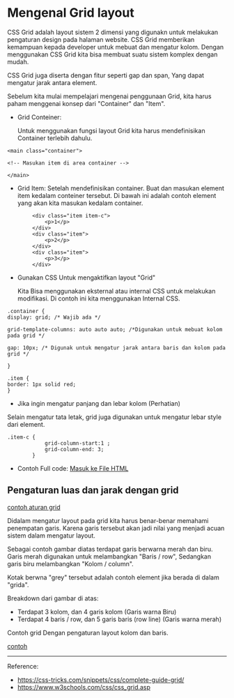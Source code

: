 # Mengenal Grid layout 

CSS Grid adalah layout sistem 2 dimensi yang digunakn untuk melakukan pengaturan design pada halaman website.
    CSS Grid memberikan kemampuan kepada developer untuk mebuat dan mengatur kolom.
Dengan menggunakan CSS Grid kita bisa membuat suatu sistem komplex dengan mudah.

CSS Grid juga diserta dengan fitur seperti gap dan span, Yang dapat mengatur jarak antara element.

Sebelum kita mulai mempelajari mengenai penggunaan Grid, kita harus paham menggenai konsep dari "Container" dan "Item".

- Grid Conteiner:

    Untuk menggunakan fungsi layout Grid kita harus mendefinisikan Container terlebih dahulu. 

```
<main class="container">

<!-- Masukan item di area container -->

</main>

```

- Grid Item:
    Setelah mendefinisikan container. Buat dan masukan element item kedalam conteiner tersebut.
    Di bawah ini adalah contoh element yang akan kita masukan kedalam container.

```
        <div class="item item-c">
            <p>1</p>
        </div>
        <div class="item">
            <p>2</p>
        </div>
        <div class="item">
            <p>3</p>
        </div>

```

- Gunakan CSS Untuk mengaktifkan layout "Grid"

    Kita Bisa menggunakan eksternal atau internal CSS untuk melakukan modifikasi. Di contoh ini kita menggunakan Internal CSS.

```
.container {
display: grid; /* Wajib ada */

grid-template-columns: auto auto auto; /*Digunakan untuk mebuat kolom pada grid */

gap: 10px; /* Digunak untuk mengatur jarak antara baris dan kolom pada grid */

}

.item {
border: 1px solid red;
}
```

- Jika ingin mengatur panjang dan lebar kolom (Perhatian)

Selain mengatur tata letak, grid juga digunakan untuk mengatur lebar style dari element.

```
.item-c {
            grid-column-start:1 ;
            grid-column-end: 3;
        }
```


- Contoh Full code:
[Masuk ke File HTML](./test-grid.html)

## Pengaturan luas dan jarak dengan grid

[contoh aturan grid](../aset/at-grid-01.jpg)

Didalam mengatur layout pada grid kita harus benar-benar memahami penempatan garis.
Karena garis tersebut akan jadi nilai yang menjadi acuan sistem dalam mengatur layout.

Sebagai contoh gambar diatas terdapat garis berwarna merah dan biru. Garis merah digunakan untuk melambangkan "Baris / row", Sedangkan garis biru melambangkan "Kolom / column".

Kotak berwna "grey" tersebut adalah contoh element jika berada di dalam "grida".

Breakdown dari gambar di atas:
- Terdapat 3 kolom, dan 4 garis kolom (Garis warna Biru)
- Terdapat 4 baris / row, dan 5 garis baris (row line) (Garis warna merah)

Contoh grid Dengan pengaturan layout kolom dan baris.

[contoh](../aset/ex-grid01.png)




***
Reference: 
- https://css-tricks.com/snippets/css/complete-guide-grid/
- https://www.w3schools.com/css/css_grid.asp
